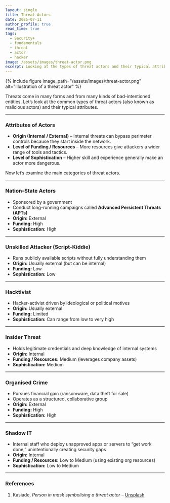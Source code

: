 ```yaml
---
layout: single
title: Threat Actors
date: 2025-07-11
author_profile: true
read_time: true
tags:
  - Security+
  - fundamentals
  - threat
  - actor
  - hacker
image: /assets/images/threat-actor.png
excerpt: Looking at the types of threat actors and their typical attributes
---
```

{% include figure
  image_path="/assets/images/threat-actor.png"
  alt="Illustration of a threat actor"
%}

Threats come in many forms and from many kinds of bad-intentioned entities. Let’s look at the common types of threat actors (also known as malicious actors) and their typical attributes.

---
### Attributes of Actors

* **Origin (Internal / External)** – Internal threats can bypass perimeter controls because they start inside the network.  
* **Level of Funding / Resources** – More resources give attackers a wider range of tools and tactics.  
* **Level of Sophistication** – Higher skill and experience generally make an actor more dangerous.

Now let’s examine the main categories of threat actors.

---
### Nation-State Actors

* Sponsored by a government  
* Conduct long-running campaigns called **Advanced Persistent Threats (APTs)**  
* **Origin:** External  
* **Funding:** High  
* **Sophistication:** High  

---
### Unskilled Attacker (Script-Kiddie)

* Runs publicly available scripts without fully understanding them  
* **Origin:** Usually external (but can be internal)  
* **Funding:** Low  
* **Sophistication:** Low  

---
### Hacktivist

* Hacker-activist driven by ideological or political motives  
* **Origin:** Usually external  
* **Funding:** Limited  
* **Sophistication:** Can range from low to very high  

---
### Insider Threat

* Holds legitimate credentials and deep knowledge of internal systems  
* **Origin:** Internal  
* **Funding / Resources:** Medium (leverages company assets)  
* **Sophistication:** Medium  

---
### Organised Crime

* Pursues financial gain (ransomware, data theft for sale)  
* Operates as a structured, collaborative group  
* **Origin:** External  
* **Funding:** High  
* **Sophistication:** High  

---
### Shadow IT

* Internal staff who deploy unapproved apps or servers to “get work done,” unintentionally creating security gaps  
* **Origin:** Internal  
* **Funding / Resources:** Low to Medium (using existing org resources)  
* **Sophistication:** Low to Medium  

---
### References

1. Kasiade, *Person in mask symbolising a threat actor* – [Unsplash](https://unsplash.com/photos/a-man-wearing-a-mask-7Ss09bTO5Zo)
